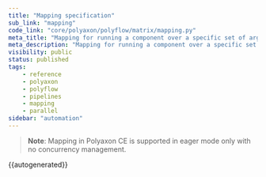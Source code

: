 ```yaml
---
title: "Mapping specification"
sub_link: "mapping"
code_link: "core/polyaxon/polyflow/matrix/mapping.py"
meta_title: "Mapping for running a component over a specific set of arguments - Polyaxon automation"
meta_description: "Mapping for running a component over a specific set of arguments dynamically and for executing the runs in parallel."
visibility: public
status: published
tags:
    - reference
    - polyaxon
    - polyflow
    - pipelines
    - mapping
    - parallel
sidebar: "automation"
---
```


> **Note**: Mapping in Polyaxon CE is supported in eager mode only with no concurrency management.

{{autogenerated}}
